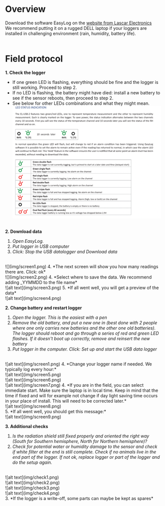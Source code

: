 # Overview
Download the software EasyLog on the [website from Lascar Electronics](https://lascarelectronics.com/software/easylog-software/easylog-usb/)<br>
We recommend putting it on a rugged DELL laptop if your loggers are installed in challenging environment (rain, humidity, battery life).<br><br>

# Field protocol
**1. Check the logger**
* If one green LED is flashing, everything should be fine and the logger is still working. Proceed to step 2.
* If no LED is flashing, the battery might have died: install a new battery to see if the sensor reboots, then proceed to step 2.
* See below for other LEDs combinations and what they might mean.
![](img/LED.png)
<br><br>

**2. Download data**
<br>
1. *Open EasyLog.*
2. *Put logger in USB computer*
3. *Click: Stop the USB datalogger and Download data*
<br>
![](img/screen1.png)
4. *The next screen will show you how many readings there are. Click: ok*
<br>
![](img/screen2.png)
4. *Select where to save the data. We recommend adding _YYMMDD to the file name*
<br>
![alt text](img/screen3.png)
5. *If all went well, you will get a preview of the data*
<br>
![alt text](img/screen4.png)

**2. Change battery and restart logger**
<br>
1. *Open the logger. This is the easiest with a pen*
2. *Remove the old battery, and put a new one in (best done with 2 people where one only carries new batteries and the other one old batteries). The logger should reboot and go through a series of red and green LED flashes. If it doesn't boot up correctly, remove and reinsert the new battery*
3. *Put logger in the computer. Click: Set up and start the USB data logger*
<br>
![alt text](img/screen1.png)
4. *Change your logger name if needed. We typically log every hour:*
<br>
![alt text](img/screen5.png)
<br>
![alt text](img/screen6.png)
<br>
![alt text](img/screen7.png)
4. *If you are in the field, you can select immediate start. Make sure the laptop is in local time. Keep in mind that the time if fixed and will for example not change if day light saving time occurs in your place of install. This will need to be corrected later.*
<br>
![alt text](img/screen8.png)
<br>
5. *If all went well, you should get this message:*
<br>
![alt text](img/screen9.png)

**3. Additional checks**
<br>
1. *Is the radiation shield still fixed properly and oriented the right way (South for Southern hemisphere, North for Northern hemisphere)?*
2. *Check for potential water or humidity damage to the sensor and check if white filter at the end is still complete. Check if no animals live in the end part of the logger. If not ok, replace logger or part of the logger and do the setup again.*
<br>
![alt text](img/check1.png)
<br>
![alt text](img/check2.png)
<br>
![alt text](img/check3.png)
<br>
![alt text](img/check4.png)
<br>
3. *If the logger is a write-off, some parts can maybe be kept as spares*
